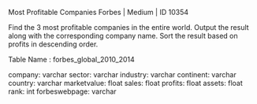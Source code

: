 Most Profitable Companies
Forbes | Medium | ID 10354

Find the 3 most profitable companies in the entire world.
Output the result along with the corresponding company name.
Sort the result based on profits in descending order.

Table Name : forbes_global_2010_2014

company: varchar
sector: varchar
industry: varchar
continent: varchar
country: varchar
marketvalue: float
sales: float
profits: float
assets: float
rank: int
forbeswebpage: varchar